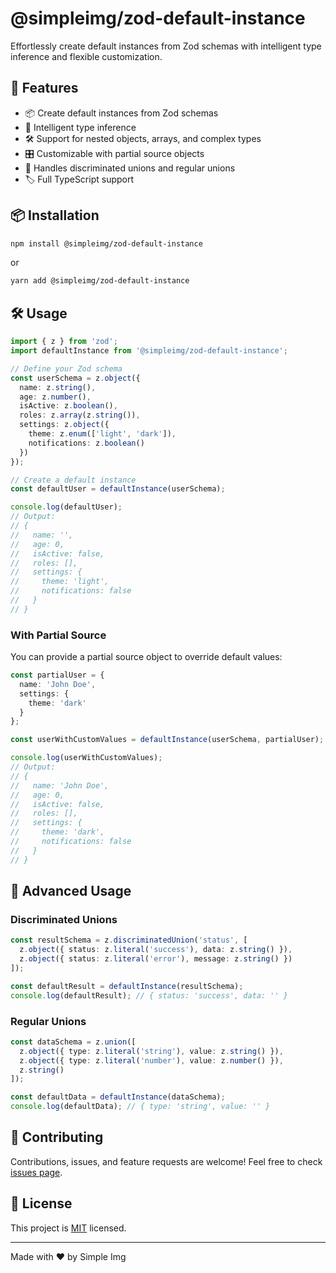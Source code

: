 # @simpleimg/zod-default-instance

Effortlessly create default instances from Zod schemas with intelligent type inference and flexible customization.

## 🚀 Features

- 📦 Create default instances from Zod schemas
- 🧠 Intelligent type inference
- 🛠 Support for nested objects, arrays, and complex types
- 🎛 Customizable with partial source objects
- 🔄 Handles discriminated unions and regular unions
- 🏷 Full TypeScript support

## 📦 Installation

```bash
npm install @simpleimg/zod-default-instance
```

or

```bash
yarn add @simpleimg/zod-default-instance
```

## 🛠 Usage

```typescript
import { z } from 'zod';
import defaultInstance from '@simpleimg/zod-default-instance';

// Define your Zod schema
const userSchema = z.object({
  name: z.string(),
  age: z.number(),
  isActive: z.boolean(),
  roles: z.array(z.string()),
  settings: z.object({
    theme: z.enum(['light', 'dark']),
    notifications: z.boolean()
  })
});

// Create a default instance
const defaultUser = defaultInstance(userSchema);

console.log(defaultUser);
// Output:
// {
//   name: '',
//   age: 0,
//   isActive: false,
//   roles: [],
//   settings: {
//     theme: 'light',
//     notifications: false
//   }
// }
```

### With Partial Source

You can provide a partial source object to override default values:

```typescript
const partialUser = {
  name: 'John Doe',
  settings: {
    theme: 'dark'
  }
};

const userWithCustomValues = defaultInstance(userSchema, partialUser);

console.log(userWithCustomValues);
// Output:
// {
//   name: 'John Doe',
//   age: 0,
//   isActive: false,
//   roles: [],
//   settings: {
//     theme: 'dark',
//     notifications: false
//   }
// }
```

## 🧩 Advanced Usage

### Discriminated Unions

```typescript
const resultSchema = z.discriminatedUnion('status', [
  z.object({ status: z.literal('success'), data: z.string() }),
  z.object({ status: z.literal('error'), message: z.string() })
]);

const defaultResult = defaultInstance(resultSchema);
console.log(defaultResult); // { status: 'success', data: '' }
```

### Regular Unions

```typescript
const dataSchema = z.union([
  z.object({ type: z.literal('string'), value: z.string() }),
  z.object({ type: z.literal('number'), value: z.number() }),
  z.string()
]);

const defaultData = defaultInstance(dataSchema);
console.log(defaultData); // { type: 'string', value: '' }
```

## 🤝 Contributing

Contributions, issues, and feature requests are welcome! Feel free to check [issues page](https://github.com/yourusername/zod-default-instance/issues).

## 📄 License

This project is [MIT](https://opensource.org/licenses/MIT) licensed.

---

Made with ❤️ by Simple Img